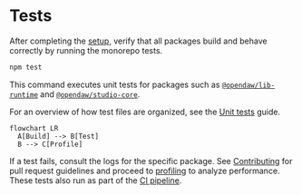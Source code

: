 # Tests

After completing the [setup](./setup.md), verify that all packages build and
behave correctly by running the monorepo tests.

```bash
npm test
```

This command executes unit tests for packages such as
[`@opendaw/lib-runtime`](../package-inventory.md#lib) and
[`@opendaw/studio-core`](../package-inventory.md#studio).

For an overview of how test files are organized, see the
[Unit tests](../testing/unit-tests.md) guide.

```mermaid
flowchart LR
  A[Build] --> B[Test]
  B --> C[Profile]
```

If a test fails, consult the logs for the specific package. See
[Contributing](../contributing.md) for pull request guidelines and proceed to
[profiling](./profiling.md) to analyze performance. These tests also run as
part of the [CI pipeline](./ci.md).
